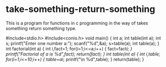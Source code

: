 # take-something-return-something
This is a program for functions in c programming in the way of takes something return something type.


#include<stdio.h>
#include<conio.h>
void main()
{
	int a;
	int table(int a);
	int s;
	printf("Enter one number a:");
	scanf("%d",&a);
	s=table(a);
	int table(a);
}
int factorial(int a)
{
	int i,fact=1;
	for(i=1;i<=a;i++)
	{
		fact=fact*i;
	}
	printf("Factorial of a is %d",fact);
	return(fact);
}
int table(int a)
{
	int i,table;
	for(i=1;i<=10;i++)
	{
		table=a*i;
		printf("\n %d",table);
	}
	return(table);
}
